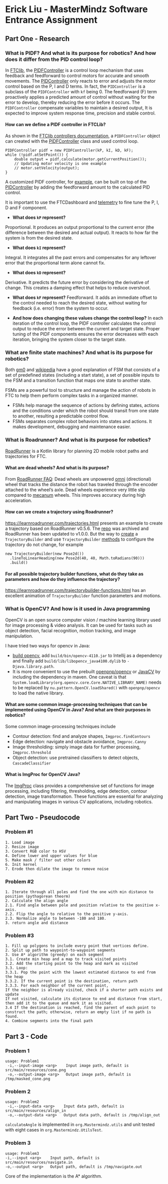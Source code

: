# Erick Liu - MasterMindz Software Entrance Assignment

## Part One - Research

### What is PIDF? And what is its purpose for robotics? And how does it differ from the PID control loop?

In [FTClib](https://github.com/FTCLib/FTCLib), the [PIDFController](https://github.com/FTCLib/FTCLib/blob/master/core/src/main/java/com/arcrobotics/ftclib/controller/PIDFController.java) is a control loop mechanism that uses feedback and feedforward to control motors for accurate and smooth movements. The [PIDController](https://github.com/FTCLib/FTCLib/blob/master/core/src/main/java/com/arcrobotics/ftclib/controller/PIDController.java) only reacts to error and adjusts the motor control based on the P, I and D terms. In fact, the `PIDController` is a subclass of the `PIDFController` with `kf` being 0. The feedforward (F) term proactively applies a predicted amount of control without waiting for the error to develop, thereby reducing the error before it occurs. The `PIDFController` compensate variables to maintain a desired output, It is expected to improve system response time, precision and stable control.

#### How can we define a PIDF controller in FTCLib?
As shown in the [FTClib controllers documentation](https://docs.ftclib.org/ftclib/features/controllers), a `PIDFController` object can created with the [PIDFController](https://github.com/FTCLib/FTCLib/blob/master/core/src/main/java/com/arcrobotics/ftclib/controller/PIDFController.java) class and used control loop.
```
PIDFController pidf = new PIDFController(kP, kI, kD, kF);
while (!pidf.atSetPoint()) {
    double output = pidf.calculate(motor.getCurrentPosition());
    // Updating motor velocity is one example
    // motor.setVelocity(output);
}
```
A customized PIDF controller, for [example](https://www.youtube.com/watch?v=E6H6Nqe6qJo), can be built on top of the [PIDController](https://github.com/FTCLib/FTCLib/blob/master/core/src/main/java/com/arcrobotics/ftclib/controller/PIDController.java) by adding the feedforward amount to the calculated PID control.

It is important to use the FTCDashboard and [telemetry](https://acmerobotics.github.io/ftc-dashboard/javadoc/com/acmerobotics/dashboard/telemetry/MultipleTelemetry.html) to fine tune the P, I, D and F component. 

- **What does `kP` represent?**

Proportional. It produces an output proportional to the current error (the difference between the desired and actual output). It reacts to how far the system is from the desired state.

- **What does `kI` represent?**

Integral. It integrates all the past errors and compensates for any leftover error that the proportional term alone cannot fix.

- **What does `kD` represent?**

Derivative. It predicts the future error by considering the derivative of change. This creates a damping effect that helps to reduce overshoot.

- **What does `kF` represent?**
Feedforward. It adds an immediate offset to the control needed to reach the desired state, without waiting for feedback (i.e. error) from the system to occur.

- **And how does changing these values change the control loop?** 
In each iteration of the control loop, the PIDF controller calculates the control output to reduce the error between the current and target state. Proper tuning of the PIDF components ensures the error decreases with each iteration, bringing the system closer to the target state.

### What are finite state machines? And what is its purpose for robotics?
Both [gm0](https://gm0.org/en/latest/docs/software/concepts/finite-state-machines.html) and [wikipedia](https://en.wikipedia.org/wiki/Finite-state_machine) have a good explanation of FSM that consists of a set of predefined states (including a start state), a set of possible inputs to the FSM and a transition function that maps one state to another state.

FSMs are a powerful tool to structure and manage the action of robots in FTC to help them perform complex tasks in a organized manner.
* FSMs help manage the sequence of actions by defining states, actions and the conditions under which the robot should transit from one state to another, resulting a predictable control flow.
* FSMs separates complex robot behaviors into states and actions. It makes development, debugging and maintenance easier.

### What is Roadrunner? And what is its purpose for robotics?
[RoadRunner](https://github.com/acmerobotics/road-runner) is a Kotlin library for planning 2D mobile robot paths and trajectories for FTC.

#### What are dead wheels? And what is its purpose?
From [RoadRunner FAQ](https://learnroadrunner.com/introduction.html#what-are-dead-wheels-odometry): Dead wheels are unpowered [omni](https://gm0.org/en/latest/docs/common-mechanisms/drivetrains/index.html#term-Omni-Wheel) (directional) wheel that tracks the distance the robot has traveled through the encoder attached to the wheel’s axle. Dead wheels experience very little slip compared to [mecanum](https://gm0.org/en/latest/docs/common-mechanisms/drivetrains/holonomic.html#term-Mecanum-Wheel) wheels. This improves accuracy during high acceleration.

#### How can we create a trajectory using Roadrunner?
https://learnroadrunner.com/trajectories.html presents an example to create a trajectory based on RoadRunner v0.5.6. The [repo](https://github.com/FTCLib/RoadRunner-FTCLib-Quickstart) was archived and RoadRunner has been updated to v1.0.0. But the way to [create](https://github.com/FTCLib/RoadRunner-FTCLib-Quickstart/blob/main/TeamCode/src/main/java/org/firstinspires/ftc/teamcode/drive/SampleMecanumDrive.java#L172) a `TrajectoryBuilder` and use `TrajectoryBuilder` [methods](https://rr.brott.dev/docs/v1-0-0/core/javadoc/com/acmerobotics/roadrunner/TrajectoryBuilder.html) to configure the trajectory do not change, for example
```
new TrajectoryBuilder(new Pose2d())
  .lineToLinearHeading(new Pose2d(40, 40, Math.toRadians(90)))
  .build()
```

#### For all possible trajectory builder functions, what do they take as parameters and how do they influence the trajectory?
https://learnroadrunner.com/trajectorybuilder-functions.html has an excellent animation of `TrajectoryBuilder` function parameters and motions.

### What is OpenCV? And how is it used in Java programming
OpenCV is an open source computer vision / machine learning library used for image processing & video analysis. It can be used for tasks such as object detection, facial recognition, motion tracking, and image manipulation.

I have tried two ways for opencv in Java:
* [build opencv](https://docs.opencv.org/4.x/d9/d52/tutorial_java_dev_intro.html), add `build/bin/opencv-4110.jar` to Intellij as a dependency and finally add `build/lib/libopencv_java4100.dylib` to `-Djava.library.path`.
* It is more convenient to use the prebuilt [openpnp/opencv](https://github.com/openpnp/opencv) or [JavaCV](https://github.com/bytedeco/javacv) by including the dependency in maven. One caveat is that `System.loadLibrary(org.opencv.core.Core.NATIVE_LIBRARY_NAME)` needs to be replaced by `nu.pattern.OpenCV.loadShared()` with `openpnp/opencv` to load the native library.

#### What are some common image-processing techniques that can be implemented using OpenCV in Java? And what are their purposes in robotics?
Some common image-processing techniques include
* Contour detection: find and analyze shapes, `Imgproc.findContours`
* Edge detection: navigate and obstacle avoidance, `Imgproc.Canny`
* Image thresholding: simply image data for further processing, `Imgproc.threshold`
* Object detection: use pretrained classifiers to detect objects, `CascadeClassifier`

#### What is ImgProc for OpenCV Java?
The [ImgProc](https://docs.opencv.org/4.x/javadoc/org/opencv/imgproc/Imgproc.html) class provides a comprehensive set of functions for image processing, including filtering, thresholding, edge detection, contour detection, image transformation. These functions are essential for analyzing and manipulating images in various CV applications, including robotics.

## Part Two - Pseudocode

### Problem #1
```
1. Load image
2. Resize image
3. Convert RGB color to HSV
4. Define lower and upper values for blue
5. Make mask / filter out other colors
6. Init kernel
7. Erode then dilate the image to remove noise
```

### Problem #2
```
1. Iterate through all poles and find the one with min distance to position (pythagorean theorm)
2. Calculate the align angle
2.1. Find angle between pole and position relative to the positive x-axis.
2.2. Flip the angle to relative to the positive y-axis.
2.3. Normalize angle to between -180 and 180.
3. return angle and distance
```

### Problem #3
```
1. Fill up polygons to include every point that vertices define.
2. Split up path to waypoint-to-waypoint segments
3. Use A* algorithm (greedy) on each segment
3.1. Create min heap and a map to track visited points
3.2. Add the starting point to the heap and mark as visited
3.3. Loop:
3.3.1. Pop the point with the lowest estimated distance to end from the heap
3.3.2. If the current point is the destination, return path
3.3.3. For each neighbor of the current point,
If the neighbor is already visited, check if a shorter path exists and update
If not visited, calculate its distance to end and distance from start, then add it to the queue and mark it as visited.
3.4 If the destination is reached, find the parent of each point to construct the path; otherwise, return an empty list if no path is found.
4. Combine segments into the final path
```
## Part 3 - Code

### Problem 1
```declarative
usage: Problem1
 -i,--input-image <arg>    Input image path, default is src/main/resources/cone.png
 -o,--output-image <arg>   Output image path, default is /tmp/masked_cone.png
```

### Problem 2
```
usage: Problem2
 -i,--input-data <arg>    Input data path, default is src/main/resources/align_in
 -o,--output-data <arg>   Output data path, default is /tmp/align_out
```
`calculateAngle` is implemented in `org.Mastermindz.utils` and unit tested with eight cases in `org.Mastermindz.UtilsTest`.

### Problem 3
```
usage: Problem3
-i,--input <arg>    Input path, default is src/main/resources/navigate.in
-o,--output <arg>   Output path, default is /tmp/navigate.out
```
Core of the implementation is the A* algorithm.